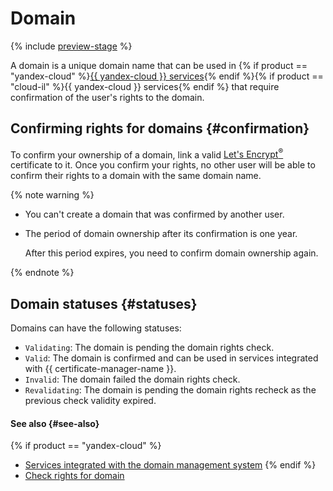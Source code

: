 # Domain

{% include [preview-stage](../../../_includes/certificate-manager/preview-stage.md) %}

A domain is a unique domain name that can be used in {% if product == "yandex-cloud" %}[{{ yandex-cloud }} services](services.md){% endif %}{% if product == "cloud-il" %}{{ yandex-cloud }} services{% endif %} that require confirmation of the user's rights to the domain.

## Confirming rights for domains {#confirmation}

To confirm your ownership of a domain, link a valid [Let's Encrypt<sup>®</sup>](../managed-certificate.md) certificate to it. Once you confirm your rights, no other user will be able to confirm their rights to a domain with the same domain name.

{% note warning %}

* You can't create a domain that was confirmed by another user.

* The period of domain ownership after its confirmation is one year.

    After this period expires, you need to confirm domain ownership again.

{% endnote %}

## Domain statuses {#statuses}

Domains can have the following statuses:

* `Validating`: The domain is pending the domain rights check.
* `Valid`: The domain is confirmed and can be used in services integrated with {{ certificate-manager-name }}.
* `Invalid`: The domain failed the domain rights check.
* `Revalidating`: The domain is pending the domain rights recheck as the previous check validity expired.

#### See also {#see-also}

{% if product == "yandex-cloud" %}
- [Services integrated with the domain management system](services.md)
{% endif %}
- [Check rights for domain](../challenges.md)

